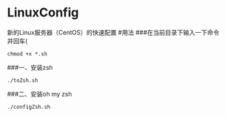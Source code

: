 # LinuxConfig
新的Linux服务器（CentOS）的快速配置
#用法
###在当前目录下输入一下命令并回车(

`
chmod +x *.sh
`


###一、安装zsh

`
./toZsh.sh
`

###二、安装oh my zsh

`
./configZsh.sh
`




